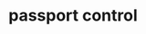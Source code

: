 ---
layout: smileys&emotion
title: passport control
emoji: passport_control
permalink: 🛂.html
image: assets/img/3moji/passport_control.png
---